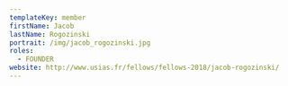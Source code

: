 ```yaml
---
templateKey: member
firstName: Jacob
lastName: Rogozinski
portrait: /img/jacob_rogozinski.jpg
roles:
  - FOUNDER
website: http://www.usias.fr/fellows/fellows-2018/jacob-rogozinski/
---
```

